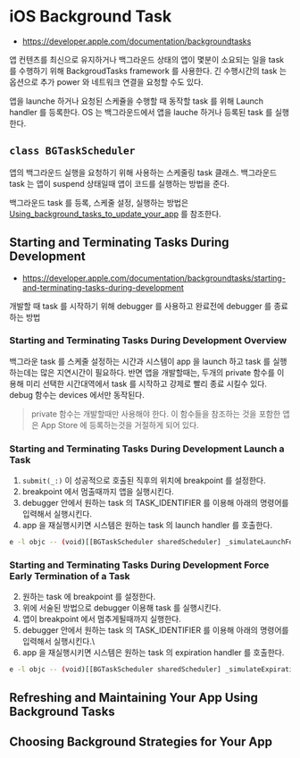 # iOS Background Task
- https://developer.apple.com/documentation/backgroundtasks

앱 컨텐츠를 최신으로 유지하거나 백그라운드 상태의 앱이 몇분이 소요되는 일을 task 를 수행하기 위해 BackgroudTasks framework 를 사용한다.
긴 수행시간의 task 는 옵션으로 추가 power 와 네트워크 연결을 요청할 수도 있다.

앱을 launche 하거나 요청된 스케쥴을 수행할 때 동작할 task 를 위해 Launch handler 를 등록한다.
OS 는 백그라운드에서 앱을 lauche 하거나 등록된 task 를 실행한다.

## `class BGTaskScheduler`
앱의 백그라운드 실행을 요청하기 위해 사용하는 스케줄링 task 클래스.
백그라운드 task 는 앱이 suspend 상태일때 앱이 코드를 실행하는 방법을 준다.

백그라운드 task 를 등록, 스케줄 설정, 실행하는 방법은 [Using_background_tasks_to_update_your_app](iOSusing_background_tasks_to_update_your_app.md) 를 참조한다.

## Starting and Terminating Tasks During Development
- https://developer.apple.com/documentation/backgroundtasks/starting-and-terminating-tasks-during-development

개발할 때 task 를 시작하기 위해 debugger 를 사용하고 완료전에 debugger 를 종료하는 방법

### Starting and Terminating Tasks During Development Overview

백그라운 task 를 스케줄 설정하는 시간과 시스템이 app 을 launch 하고 task 를 실행하는데는 많은 지연시간이 필요하다.
반면 앱을 개발할때는, 두개의 private 함수를 이용해 미리 선택한 시간대역에서 task 를 시작하고 강제로 빨리 종료 시킬수 있다.
debug 함수는 devices 에서만 동작된다.

> private 함수는 개발할때만 사용해야 한다. 이 함수들을 참조하는 것을 포함한 앱은 App Store 에 등록하는것을 거절하게 되어 있다.

### Starting and Terminating Tasks During Development Launch a Task

1. `submit(_:)` 이 성공적으로 호출된 직후의 위치에 breakpoint 를 설정한다.
2. breakpoint 에서 멈출때까지 앱을 실행시킨다.
2. debugger 안에서 원하는 task 의 TASK_IDENTIFIER 를 이용해 아래의 명령어를 입력해서 실행시킨다.
3. app 을 재실행시키면 시스템은 원하는 task 의 launch handler 를 호출한다.

```bash
e -l objc -- (void)[[BGTaskScheduler sharedScheduler] _simulateLaunchForTaskWithIdentifier:@"TASK_IDENTIFIER"]
```

### Starting and Terminating Tasks During Development Force Early Termination of a Task

2. 원하는 task 에 breakpoint 를 설정한다.
4. 위에 서술된 방법으로 debugger 이용해 task 를 실행시킨다.
6. 앱이 breakpoint 에서 멈추게될때까지 실행한다.
2. debugger 안에서 원하는 task 의 TASK_IDENTIFIER 를 이용해 아래의 명령어를 입력해서 실행시킨다.\
3. app 을 재실행시키면 시스템은 원하는 task 의 expiration handler 를 호출한다.

```bash
e -l objc -- (void)[[BGTaskScheduler sharedScheduler] _simulateExpirationForTaskWithIdentifier:@"TASK_IDENTIFIER"]
```

## Refreshing and Maintaining Your App Using Background Tasks

## Choosing Background Strategies for Your App
